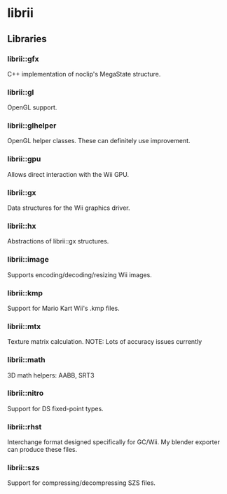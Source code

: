 # librii

## Libraries

### librii::gfx
C++ implementation of noclip's MegaState structure.

### librii::gl
OpenGL support.

### librii::glhelper
OpenGL helper classes. These can definitely use improvement.

### librii::gpu
Allows direct interaction with the Wii GPU.

### librii::gx
Data structures for the Wii graphics driver.

### librii::hx
Abstractions of librii::gx structures.

### librii::image
Supports encoding/decoding/resizing Wii images.

### librii::kmp
Support for Mario Kart Wii's .kmp files.

### librii::mtx
Texture matrix calculation.
NOTE: Lots of accuracy issues currently

### librii::math
3D math helpers: AABB, SRT3

### librii::nitro
Support for DS fixed-point types.

### librii::rhst
Interchange format designed specifically for GC/Wii. My blender exporter can produce these files.

### librii::szs
Support for compressing/decompressing SZS files.

